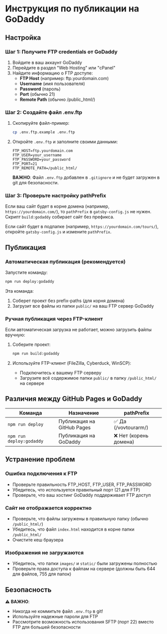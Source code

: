 # Инструкция по публикации на GoDaddy

## Настройка

### Шаг 1: Получите FTP credentials от GoDaddy

1. Войдите в ваш аккаунт GoDaddy
2. Перейдите в раздел "Web Hosting" или "cPanel"
3. Найдите информацию о FTP доступе:
   - **FTP Host** (например: ftp.yourdomain.com)
   - **Username** (имя пользователя)
   - **Password** (пароль)
   - **Port** (обычно 21)
   - **Remote Path** (обычно /public_html/)

### Шаг 2: Создайте файл .env.ftp

1. Скопируйте файл-пример:
   ```bash
   cp .env.ftp.example .env.ftp
   ```

2. Откройте `.env.ftp` и заполните своими данными:
   ```
   FTP_HOST=ftp.yourdomain.com
   FTP_USER=your_username
   FTP_PASSWORD=your_password
   FTP_PORT=21
   FTP_REMOTE_PATH=/public_html/
   ```

   **ВАЖНО**: Файл `.env.ftp` добавлен в `.gitignore` и не будет загружен в git для безопасности.

### Шаг 3: Проверьте настройку pathPrefix

Если ваш сайт будет в корне домена (например, `https://yourdomain.com/`), то `pathPrefix` в `gatsby-config.js` не нужен. Скрипт `build:godaddy` собирает сайт без префикса.

Если сайт будет в подпапке (например, `https://yourdomain.com/tours/`), откройте `gatsby-config.js` и измените `pathPrefix`.

## Публикация

### Автоматическая публикация (рекомендуется)

Запустите команду:
```bash
npm run deploy:godaddy
```

Эта команда:
1. Соберет проект без prefix-paths (для корня домена)
2. Загрузит все файлы из папки `public/` на ваш FTP сервер GoDaddy

### Ручная публикация через FTP-клиент

Если автоматическая загрузка не работает, можно загрузить файлы вручную:

1. Соберите проект:
   ```bash
   npm run build:godaddy
   ```

2. Используйте FTP-клиент (FileZilla, Cyberduck, WinSCP):
   - Подключитесь к вашему FTP серверу
   - Загрузите всё содержимое папки `public/` в папку `/public_html/` на сервере

## Различия между GitHub Pages и GoDaddy

| Команда | Назначение | pathPrefix |
|---------|-----------|------------|
| `npm run deploy` | Публикация на GitHub Pages | ✅ Да (/vovtourarm/) |
| `npm run deploy:godaddy` | Публикация на GoDaddy | ❌ Нет (корень домена) |

## Устранение проблем

### Ошибка подключения к FTP

- Проверьте правильность FTP_HOST, FTP_USER, FTP_PASSWORD
- Убедитесь, что используется правильный порт (21 для FTP)
- Проверьте, что ваш хостинг GoDaddy поддерживает FTP доступ

### Сайт не отображается корректно

- Проверьте, что файлы загружены в правильную папку (обычно `/public_html/`)
- Убедитесь, что файл `index.html` находится в корне папки `/public_html/`
- Очистите кеш браузера

### Изображения не загружаются

- Убедитесь, что папки `images/` и `static/` были загружены полностью
- Проверьте права доступа к файлам на сервере (должны быть 644 для файлов, 755 для папок)

## Безопасность

⚠️ **ВАЖНО**:
- Никогда не коммитьте файл `.env.ftp` в git!
- Используйте надежные пароли для FTP
- Рассмотрите возможность использования SFTP (порт 22) вместо FTP для большей безопасности
